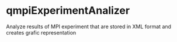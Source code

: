 qmpiExperimentAnalizer
======================

Analyze results of MPI experiment that are stored in XML format and creates grafic representation
